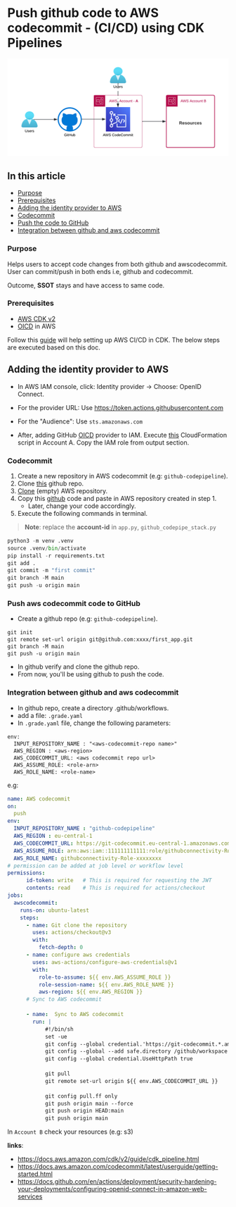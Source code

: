 # Push github code to AWS codecommit - (CI/CD) using CDK Pipelines

![github-awscodepipeline](pics/github-awscodecommit.png)

## In this article

- [Purpose](#purpose)
- [Prerequisites](#prerequisites)
- [Adding the identity provider to AWS](#adding-the-identity-provider-to-aws)
- [Codecommit](#codecommit)
- [Push the code to GitHub](#push-aws-codecommit-code-to-github)
- [Integration between github and aws codecommit](#integration-between-github-and-aws-codecommit)

### Purpose

Helps users to accept code changes from both github and awscodecommit. User can commit/push in both ends i.e, github and codecommit.

Outcome, **SSOT** stays and have access to same code.

### Prerequisites

- [AWS CDK v2](https://docs.aws.amazon.com/cdk/v2/guide/getting_started.html)
- [OICD](https://docs.github.com/en/actions/deployment/security-hardening-your-deployments/configuring-openid-connect-in-amazon-web-services) in AWS

Follow this [guide](https://docs.aws.amazon.com/cdk/v2/guide/cdk_pipeline.html) will help setting up AWS CI/CD in CDK. The below steps are executed based on this doc.

## Adding the identity provider to AWS

- In AWS IAM console, click: Identity provider → Choose: OpenID Connect.

- For the provider URL: Use <https://token.actions.githubusercontent.com>
- For the "Audience": Use `sts.amazonaws.com`

- After, adding GitHub [OICD](https://docs.github.com/en/actions/deployment/security-hardening-your-deployments/configuring-openid-connect-in-amazon-web-services) provider to IAM. Execute [this](CloudFormation/github-iam.yml) CloudFormation script in Account A. Copy the IAM role from output section.

### Codecommit

1. Create a new repository in AWS codecommit (e.g: `github-codepipeline`).
2. Clone [this](https://github.com/sree7k7/github-to-aws-codepipeline) github repo.
3. [Clone](https://docs.aws.amazon.com/codecommit/latest/userguide/getting-started.html) (empty) AWS repository.
3. Copy this [github](https://github.com/sree7k7/github-to-aws-codepipeline) code and paste in AWS repository created in step 1.
    - Later, change your code accordingly.
4. Execute the following commands in terminal.

> **Note**: replace the **account-id** in `app.py`, `github_codepipe_stack.py`

```python
python3 -m venv .venv
source .venv/bin/activate
pip install -r requirements.txt
git add .
git commit -m "first commit"
git branch -M main
git push -u origin main
```

### Push aws codecommit code to GitHub

- Create a github repo (e.g: `github-codepipeline`).

```hcl
git init
git remote set-url origin git@github.com:xxxx/first_app.git
git branch -M main
git push -u origin main
```

- In github verify and clone the github repo.
- From now, you'll be using github to push the code.

### Integration between github and aws codecommit

- In github repo, create a directory .github/workflows.
- add a file: `.grade.yaml`
- In `.grade.yaml` file, change the following parameters:

```
env:
  INPUT_REPOSITORY_NAME : "<aws-codecommit-repo name>"
  AWS_REGION : <aws-region>
  AWS_CODECOMMIT_URL: <aws codecommit repo url>
  AWS_ASSUME_ROLE: <role-arn>
  AWS_ROLE_NAME: <role-name>
```

e.g:

```yaml
name: AWS codecommit
on:
  push
env:
  INPUT_REPOSITORY_NAME : "github-codepipeline"
  AWS_REGION : eu-central-1
  AWS_CODECOMMIT_URL: https://git-codecommit.eu-central-1.amazonaws.com/v1/repos/github-codepipeline
  AWS_ASSUME_ROLE: arn:aws:iam::111111111111:role/githubconnectivity-Role-xxxxxxxx
  AWS_ROLE_NAME: githubconnectivity-Role-xxxxxxxx
# permission can be added at job level or workflow level    
permissions:
      id-token: write   # This is required for requesting the JWT
      contents: read    # This is required for actions/checkout
jobs:
  awscodecommit:
    runs-on: ubuntu-latest
    steps:
      - name: Git clone the repository
        uses: actions/checkout@v3
        with:
          fetch-depth: 0
      - name: configure aws credentials
        uses: aws-actions/configure-aws-credentials@v1
        with:
          role-to-assume: ${{ env.AWS_ASSUME_ROLE }}
          role-session-name: ${{ env.AWS_ROLE_NAME }}
          aws-region: ${{ env.AWS_REGION }}
      # Sync to AWS codecommit

      - name:  Sync to AWS codecommit
        run: |
            #!/bin/sh
            set -ue
            git config --global credential.'https://git-codecommit.*.amazonaws.com'.helper '!aws codecommit credential-helper $@'
            git config --global --add safe.directory /github/workspace
            git config --global credential.UseHttpPath true

            git pull
            git remote set-url origin ${{ env.AWS_CODECOMMIT_URL }}

            git config pull.ff only
            git push origin main --force
            git push origin HEAD:main 
            git push origin main
```

In `Account B` check your resources (e.g: s3)

**links**:

- <https://docs.aws.amazon.com/cdk/v2/guide/cdk_pipeline.html>
- <https://docs.aws.amazon.com/codecommit/latest/userguide/getting-started.html>
- <https://docs.github.com/en/actions/deployment/security-hardening-your-deployments/configuring-openid-connect-in-amazon-web-services>
